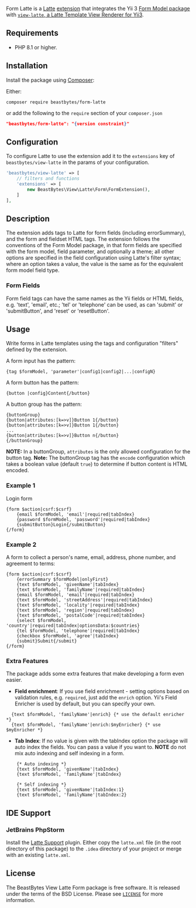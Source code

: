 Form Latte is a [Latte](https://latte.nette.org/) [extension](https://latte.nette.org/en/creating-extension) 
that integrates the Yii 3 [Form Model package](https://github.com/yiisoft/form-model) with 
[`view-latte`, a Latte Template View Renderer for Yii3](https://github.com/beastbytes/view-latte).

## Requirements
- PHP 8.1 or higher.

## Installation
Install the package using [Composer](https://getcomposer.org):

Either:
```shell
composer require beastbytes/form-latte
```
or add the following to the `require` section of your `composer.json`
```json
"beastbytes/form-latte": "{version constraint}"
```

## Configuration
To configure Latte to use the extension add it to the `extensions` key of `beastbytes/view-latte` in the params
of your configuration.

```php
'beastbytes/view-latte' => [
    // filters and functions
    'extensions' => [
        new BeastBytes\View\Latte\Form\FormExtension(),
    ]
],
```

## Description
The extension adds tags to Latte for form fields (including errorSummary), and the form and fieldset HTML tags.
The extension follows the conventions of the Form Model package, in that form fields are specified with the form model,
field parameter, and optionally a theme;
all other options are specified in the field configuration using Latte's filter syntax;
where an option takes a value, the value is the same as for the equivalent form model field type. 

### Form Fields
Form field tags can have the same names as the Yii fields or HTML fields, e.g. 'text', 'email', etc.;
'tel' or 'telephone' can be used, as can 'submit' or 'submitButton', and 'reset' or 'resetButton'.

## Usage
Write forms in Latte templates using the tags and configuration "filters" defined by the extension.

A form input has the pattern:
```latte
{tag $formModel, 'parameter'|config1|config2|...|configN}
```

A form button has the pattern:
```latte
{button |config}Content{/button}
```

A button group has the pattern:
```latte
{buttonGroup}
{button|attributes:[k=>v]}Button 1{/button}
{button|attributes:[k=>v]}Button 1{/button}
...
{button|attributes:[k=>v]}Button n{/button}
{/buttonGroup}
```
**NOTE:** In a buttonGroup, `attributes` is the only allowed configuration for the button tag.
**Note:** The buttonGroup tag has the `encode` configuration which takes a boolean value (default `true`) to determine
if button content is HTML encoded.

### Example 1
Login form
```latte
{form $action|csrf:$csrf}
    {email $formModel, 'email'|required|tabIndex}
    {password $formModel, 'password'|required|tabIndex}
    {submitButton}Login{/submitButton}
{/form}
```

### Example 2
A form to collect a person's name, email, address, phone number, and agreement to terms:
```latte
{form $action|csrf:$csrf}
    {errorSummary $formModel|onlyFirst}
    {text $formModel, 'givenName'|tabIndex}
    {text $formModel, 'familyName'|required|tabIndex}
    {email $formModel, 'email'|required|tabIndex}
    {text $formModel, 'streetAddress'|required|tabIndex}
    {text $formModel, 'locality'|required|tabIndex}
    {text $formModel, 'region'|required|tabIndex}
    {text $formModel, 'postalCode'|required|tabIndex}
    {select $formModel, 'country'|required|tabIndex|optionsData:$countries}
    {tel $formModel, 'telephone'|required|tabIndex}
    {checkbox $formModel, 'agree'|tabIndex}
    {submit}Submit{/submit}
{/form}
```

### Extra Features
The package adds some extra features that make developing a form even easier.

* **Field enrichment**: If you use field enrichment - setting options based on validation rules, e.g. `required`,
just add the `enrich` option. Yii's Field Enricher is used by default, but you can specify your own.
```latte
  {text $formModel, 'familyName'|enrich} {* use the default enricher *}
  {text $formModel, 'familyName'|enrich:$myEnricher} {* use $myEnricher *}
```
* **Tab Index**: If no value is given with the tabIndex option the package will auto index the fields.
You can pass a value if you want to. **NOTE** do not mix auto indexing and self indexing in a form.
```latte
    {* Auto indexing *}
    {text $formModel, 'givenName'|tabIndex}
    {text $formModel, 'familyName'|tabIndex}
```
```latte
    {* Self indexing *}
    {text $formModel, 'givenName'|tabIndex:1}
    {text $formModel, 'familyName'|tabIndex:2}
```

## IDE Support
### JetBrains PhpStorm
Install the [Latte Support](https://plugins.jetbrains.com/plugin/24218-latte-support) plugin.
Either copy the `latte.xml` file (in the root directory of this package) to the `.idea` directory of your project
or merge with an existing `latte.xml`.

## License
The BeastBytes View Latte Form package is free software. It is released under the terms of the BSD License.
Please see [`LICENSE`](./LICENSE.md) for more information.
